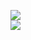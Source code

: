 [![](https://img.shields.io/badge/Made%20With-Github%20Spray-lightgrey.svg?style=for-the-badge&logo=github)](https://github.com/Annihil/github-spray#17699)  
[![](https://i.imgur.com/2DrTn0Z.gif)](https://github.com/Annihil/github-spray)